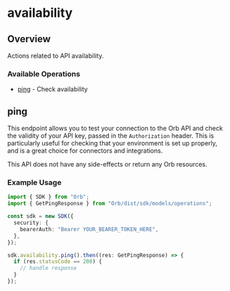 # availability

## Overview

Actions related to API availability.

### Available Operations

* [ping](#ping) - Check availability

## ping

This endpoint allows you to test your connection to the Orb API and check the validity of your API key, passed in the `Authorization` header. This is particularly useful for checking that your environment is set up properly, and is a great choice for connectors and integrations.

This API does not have any side-effects or return any Orb resources.

### Example Usage

```typescript
import { SDK } from "Orb";
import { GetPingResponse } from "Orb/dist/sdk/models/operations";

const sdk = new SDK({
  security: {
    bearerAuth: "Bearer YOUR_BEARER_TOKEN_HERE",
  },
});

sdk.availability.ping().then((res: GetPingResponse) => {
  if (res.statusCode == 200) {
    // handle response
  }
});
```
